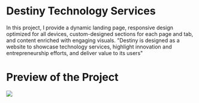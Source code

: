 # Destiny Technology Services
In this project, I provide a dynamic landing page, responsive design optimized for all devices, custom-designed sections for each page and tab, and content enriched with engaging visuals. 
"Destiny is designed as a website to showcase technology services, highlight innovation and entrepreneurship efforts, and deliver value to its users"
# Preview of the Project
![](destiny.gif)
